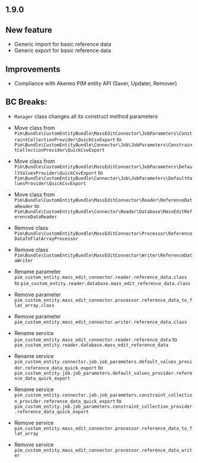 1.9.0
-----

## New feature
- Generic import for basic reference data
- Generic export for basic reference data

## Improvements
- Compliance with Akeneo PIM entity API (Saver, Updater, Remover)

## BC Breaks:
- `Manager` class changes all its construct method parameters

- Move class from `Pim\Bundle\CustomEntityBundle\MassEditConnector\JobParameters\ConstraintCollectionProvider\QuickCsvExport` to `Pim\Bundle\CustomEntityBundle\Connector\Job\JobParameters\ConstraintCollectionProvider\QuickCsvExport`
- Move class from `Pim\Bundle\CustomEntityBundle\MassEditConnector\JobParameters\DefaultValuesProvider\QuickCsvExport` to `Pim\Bundle\CustomEntityBundle\Connector\Job\JobParameters\DefaultValuesProvider\QuickCsvExport`
- Move class from `Pim\Bundle\CustomEntityBundle\MassEditConnector\Reader\ReferenceDataReader` to `Pim\Bundle\CustomEntityBundle\Connector\Reader\Database\MassEditReferenceDataReader`

- Remove class `Pim\Bundle\CustomEntityBundle\MassEditConnector\Processor\ReferenceDataToFlatArrayProcessor`
- Remove class `Pim\Bundle\CustomEntityBundle\MassEditConnector\Writer\ReferenceDataWriter`

- Rename parameter `pim_custom_entity.mass_edit_connector.reader.reference_data.class` to `pim_custom_entity.reader.database.mass_edit_reference_data.class`
- Remove parameter `pim_custom_entity.mass_edit_connector.processor.reference_data_to_flat_array.class`
- Remove parameter `pim_custom_entity.mass_edit_connector.writer.reference_data.class`

- Rename service `pim_custom_entity.mass_edit_connector.reader.reference_data` to `pim_custom_entity.reader.database.mass_edit_reference_data`
- Rename service `pim_custom_entity.connector.job.job_parameters.default_values_provider.reference_data_quick_export` to `pim_custom_entity.job.job_parameters.default_values_provider.reference_data_quick_export`
- Rename service `pim_custom_entity.connector.job.job_parameters.constraint_collection_provider.reference_data_quick_export` to `pim_custom_entity.job.job_parameters.constraint_collection_provider.reference_data_quick_export`
- Remove service `pim_custom_entity.mass_edit_connector.processor.reference_data_to_flat_array`
- Remove service `pim_custom_entity.mass_edit_connector.processor.reference_data_writer`

